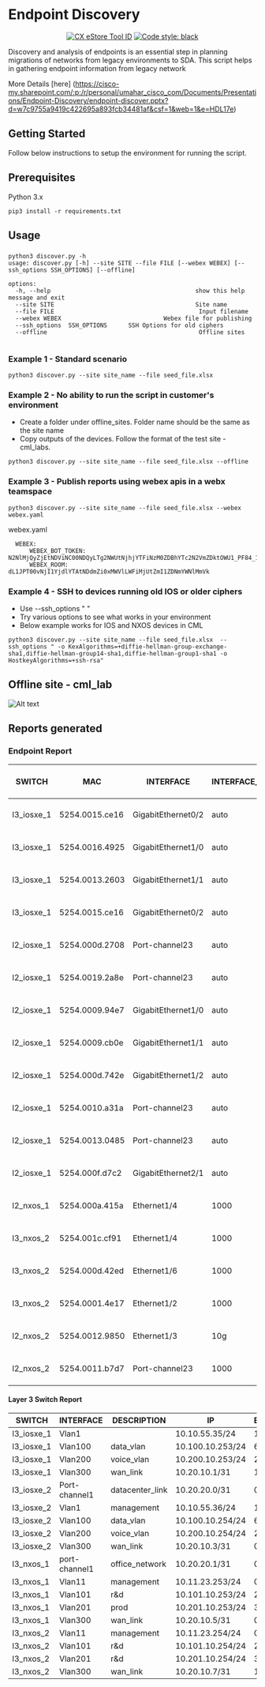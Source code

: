 # Endpoint Discovery 

<p align="center">
<a href="https://cxtools.cisco.com/cxestore/#/toolDetail/53661"><img alt="CX eStore Tool ID" src="https://img.shields.io/badge/TOOL%20ID-53661-blue"></a>
<a href="https://github.com/psf/black"><img alt="Code style: black" src="https://img.shields.io/badge/code%20style-black-000000.svg"></a>
</p>
Discovery and analysis of endpoints is an essential step in planning migrations of networks from legacy environments to SDA.
This script helps in gathering endpoint information from legacy network

More Details [here] (https://cisco-my.sharepoint.com/:p:/r/personal/umahar_cisco_com/Documents/Presentations/Endpoint-Discovery/endpoint-discover.pptx?d=w7c9755a9419c422695a893fcb34481af&csf=1&web=1&e=HDL17e)

## Getting Started

Follow below instructions to setup the environment for running the script.

## Prerequisites

Python 3.x

```
pip3 install -r requirements.txt 

```
## Usage

### 

```
python3 discover.py -h
usage: discover.py [-h] --site SITE --file FILE [--webex WEBEX] [--ssh_options SSH_OPTIONS] [--offline]

options:
  -h, --help                                         show this help message and exit
  --site SITE                                        Site name
  --file FILE                                         Input filename
  --webex WEBEX                             Webex file for publishing
  --ssh_options  SSH_OPTIONS      SSH Options for old ciphers
  --offline                                           Offline sites


```

### Example 1 - Standard scenario

```
python3 discover.py --site site_name --file seed_file.xlsx 

```


### Example 2 - No ability to run the script in customer's environment

-  Create a folder under offline_sites. Folder name should be the same as the site name
-  Copy outputs of the devices. Follow the format of the test site - cml_labs. 
   



```
python3 discover.py --site site_name --file seed_file.xlsx --offline 

```

### Example 3 - Publish reports using webex apis in a webx teamspace

```
python3 discover.py --site site_name --file seed_file.xlsx --webex webex.yaml 

```

webex.yaml 

```
  WEBEX:
      WEBEX_BOT_TOKEN: N2NlMjQyZjEtNDViNC00NDQyLTg2NWUtNjhjYTFiNzM0ZDBhYTc2N2VmZDktOWU1_PF84_1ed
      WEBEX_ROOM: dL1JPT00vNjI1YjdlYTAtNDdmZi0xMWVlLWFiMjUtZmI1ZDNmYWNlMmVk
```


### Example 4 - SSH to devices running old IOS or older ciphers

- Use --ssh_options " "
- Try various options to see what works in your environment
- Below example works for IOS and NXOS devices in CML 

```
python3 discover.py --site site_name --file seed_file.xlsx  --ssh_options " -o KexAlgorithms=+diffie-hellman-group-exchange-sha1,diffie-hellman-group14-sha1,diffie-hellman-group1-sha1 -o HostkeyAlgorithms=+ssh-rsa"
```


## Offline site - cml_lab

![Alt text](https://imgur.com/GLCiDI2.png) 


## Reports generated


### Endpoint Report

 <!-- TABLE_GENERATE_START -->

| SWITCH     | MAC            | INTERFACE          | INTERFACE_SPEED | INTERFACE_TYPE | VLAN | IP          | VENDOR           | CDP_PLATFORM | CDP_HOSTNAME | STATIC IP or DHCP | Cisco Comments | Customer Comments | Post-Migration-IP | Critical Endpoint |
|------------|----------------|--------------------|-----------------|----------------|------|-------------|------------------|--------------|--------------|-------------------|----------------|-------------------|-------------------|-------------------|
| l3_iosxe_1 | 5254.0015.ce16 | GigabitEthernet0/2 | auto            | trunk          | 1    | 10.10.55.1  | Vendor Not Found |              |              |                   |                |                   |                   |                   |
| l3_iosxe_1 | 5254.0016.4925 | GigabitEthernet1/0 | auto            | 100            | 100  | 10.100.10.6 | Vendor Not Found |              |              |                   |                |                   |                   |                   |
| l3_iosxe_1 | 5254.0013.2603 | GigabitEthernet1/1 | auto            | 200            | 200  | 10.200.10.3 | Vendor Not Found |              |              |                   |                |                   |                   |                   |
| l3_iosxe_1 | 5254.0015.ce16 | GigabitEthernet0/2 | auto            | trunk          | 300  | 10.20.10.0  | Vendor Not Found |              |              |                   |                |                   |                   |                   |
| l2_iosxe_1 | 5254.000d.2708 | Port-channel23     | auto            | trunk          | 1    |             | Vendor Not Found |              |              |                   |                |                   |                   |                   |
| l2_iosxe_1 | 5254.0019.2a8e | Port-channel23     | auto            | trunk          | 1    |             | Vendor Not Found |              |              |                   |                |                   |                   |                   |
| l2_iosxe_1 | 5254.0009.94e7 | GigabitEthernet1/0 | auto            | 100            | 100  | 10.100.10.3 | Vendor Not Found |              |              |                   |                |                   |                   |                   |
| l2_iosxe_1 | 5254.0009.cb0e | GigabitEthernet1/1 | auto            | 100            | 100  | 10.100.10.4 | Vendor Not Found |              |              |                   |                |                   |                   |                   |
| l2_iosxe_1 | 5254.000d.742e | GigabitEthernet1/2 | auto            | 100            | 100  | 10.100.10.5 | Vendor Not Found |              |              |                   |                |                   |                   |                   |
| l2_iosxe_1 | 5254.0010.a31a | Port-channel23     | auto            | trunk          | 100  | 10.100.10.7 | Vendor Not Found |              |              |                   |                |                   |                   |                   |
| l2_iosxe_1 | 5254.0013.0485 | Port-channel23     | auto            | trunk          | 100  | 10.100.10.8 | Vendor Not Found |              |              |                   |                |                   |                   |                   |
| l2_iosxe_1 | 5254.000f.d7c2 | GigabitEthernet2/1 | auto            | 200            | 200  | 10.200.10.2 | Vendor Not Found |              |              |                   |                |                   |                   |                   |
| l2_nxos_1  | 5254.000a.415a | Ethernet1/4        | 1000            | 200            | 200  | 10.200.10.6 | Vendor Not Found |              |              |                   |                |                   |                   |                   |
| l3_nxos_2  | 5254.001c.cf91 | Ethernet1/4        | 1000            | 101            | 101  | 10.101.10.2 | Vendor Not Found |              |              |                   |                |                   |                   |                   |
| l3_nxos_2  | 5254.000d.42ed | Ethernet1/6        | 1000            | 201            | 201  | 10.201.10.3 | Vendor Not Found |              |              |                   |                |                   |                   |                   |
| l3_nxos_2  | 5254.0001.4e17 | Ethernet1/2        | 1000            | trunk          | 300  | 10.20.10.6  | Vendor Not Found |              |              |                   |                |                   |                   |                   |
| l2_nxos_2  | 5254.0012.9850 | Ethernet1/3        | 10g             | full           | 1    |             | Vendor Not Found |              |              |                   |                |                   |                   |                   |
| l2_nxos_2  | 5254.0011.b7d7 | Port-channel23     | 1000            | trunk          | 101  | 10.101.10.4 | Vendor Not Found |              |              |                   |                |                   |                   |                   |


<!-- TABLE_GENERATE_END -->


#### Layer 3 Switch Report


| SWITCH     | INTERFACE     | DESCRIPTION     | IP               | ENDPOINT_COUNT |
|------------|---------------|-----------------|------------------|----------------|
| l3_iosxe_1 | Vlan1         |                 | 10.10.55.35/24   | 1              |
| l3_iosxe_1 | Vlan100       | data_vlan       | 10.100.10.253/24 | 6              |
| l3_iosxe_1 | Vlan200       | voice_vlan      | 10.200.10.253/24 | 2              |
| l3_iosxe_1 | Vlan300       | wan_link        | 10.20.10.1/31    | 1              |
| l3_iosxe_2 | Port-channel1 | datacenter_link | 10.20.20.0/31    | 0              |
| l3_iosxe_2 | Vlan1         | management      | 10.10.55.36/24   | 1              |
| l3_iosxe_2 | Vlan100       | data_vlan       | 10.100.10.254/24 | 6              |
| l3_iosxe_2 | Vlan200       | voice_vlan      | 10.200.10.254/24 | 2              |
| l3_iosxe_2 | Vlan300       | wan_link        | 10.20.10.3/31    | 0              |
| l3_nxos_1  | port-channel1 | office_network  | 10.20.20.1/31    | 0              |
| l3_nxos_1  | Vlan11        | management      | 10.11.23.253/24  | 0              |
| l3_nxos_1  | Vlan101       | r&d             | 10.101.10.253/24 | 2              |
| l3_nxos_1  | Vlan201       | prod            | 10.201.10.253/24 | 3              |
| l3_nxos_1  | Vlan300       | wan_link        | 10.20.10.5/31    | 0              |
| l3_nxos_2  | Vlan11        | management      | 10.11.23.254/24  | 0              |
| l3_nxos_2  | Vlan101       | r&d             | 10.101.10.254/24 | 2              |
| l3_nxos_2  | Vlan201       | r&d             | 10.201.10.254/24 | 3              |
| l3_nxos_2  | Vlan300       | wan_link        | 10.20.10.7/31    | 1              |
